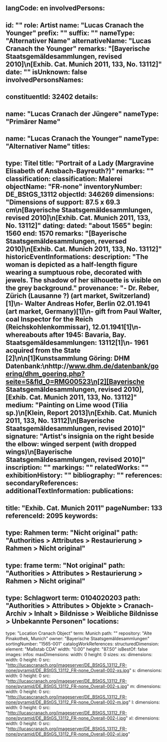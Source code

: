 langCode: en
involvedPersons: 
 - 
   id: ""
  role: Artist
  name: "Lucas Cranach the Younger"
  prefix: ""
  suffix: ""
  nameType: "Alternativer Name"
  alternativeName: "Lucas Cranach the Younger"
  remarks: "[Bayerische Staatsgemäldesammlungen, revised 2010]\n[Exhib. Cat. Munich 2011, 133, No. 13112]"
  date: ""
  isUnknown: false
involvedPersonsNames: 
 - 
   constituentId: 32402
  details: 
   - 
   name: "Lucas Cranach der Jüngere"
    nameType: "Primärer Name"
   - 
   name: "Lucas Cranach the Younger"
    nameType: "Alternativer Name"
titles: 
 - 
   type: Titel
  title: "Portrait of a Lady (Margravine Elisabeth of Ansbach-Bayreuth?)"
  remarks: ""
classification: 
 classification: Malerei
objectName: "FR-none"
inventoryNumber: DE_BStGS_13112
objectId: 346269
dimensions: "Dimensions of support: 87.5 x 69.3 cm\n[Bayerische Staatsgemäldesammlungen, revised 2010]\n[Exhib. Cat. Munich 2011, 133, No. 13112]"
dating: 
 dated: "about 1565"
 begin: 1560
 end: 1570
 remarks: "[Bayerische Staatsgemäldesammlungen, reversed 2010]\n[Exhib. Cat. Munich 2011, 133, No. 13112]"
 historicEventInformations: 
description: "The woman is depicted as a half-length figure wearing a sumptuous robe, decorated with jewels. The shadow of her silhouette is visible on the grey background."
provenance: "- Dr. Reber, Zürich (Lausanne ?) (art market, Switzerland) [1]\n- Walter Andreas Hofer, Berlin 02.01.1941 (art market, Germany)[1]\n- gift from Paul Walter, coal Inspector for the Reich (Reichskohlenkommissar), 12.01.1941[1]\n- whereabouts after 1945: Bavaria, Bay. Staatsgemäldesammlungen: 13112[1]\n- 1961 acquired from the State [2]\n\n[1]Kunstsammlung Göring: DHM Datenbank:\nhttp://www.dhm.de/datenbank/goering/dhm_goering.php?seite=5&fld_0=RMG00523\n[2][Bayerische Staatsgemäldesammlungen, revised 2010], [Exhib. Cat. Munich 2011, 133, No. 13112]"
medium: "Painting on Lime wood (Tilia sp.)\n[Klein, Report 2013]\n[Exhib. Cat. Munich 2011, 133, No. 13112]\n[Bayerische Staatsgemäldesammlungen, revised 2010]"
signature: "Artist's insignia on the right beside the elbow: winged serpent (with dropped wings)\n[Bayerische Staatsgemäldesammlungen, revised 2010]"
inscription: ""
markings: ""
relatedWorks: ""
exhibitionHistory: ""
bibliography: ""
references: 
secondaryReferences: 
additionalTextInformation: 
publications: 
 - 
   title: "Exhib. Cat. Munich 2011"
  pageNumber: 133
  referenceId: 2095
keywords: 
 - 
   type: Rahmen
  term: "Nicht original"
  path: "Authorities > Attributes > Restaurierung > Rahmen > Nicht original"
 - 
   type: frame
  term: "Not original"
  path: "Authorities > Attributes > Restaurierung > Rahmen > Nicht original"
 - 
   type: Schlagwort
  term: 0104020203
  path: "Authorities > Attributes > Objekte > Cranach-Archiv > Inhalt > Bildnisse > Weibliche Bildnisse > Unbekannte Personen"
locations: 
 - 
   type: "Location Cranach Object"
  term: Munich
  path: ""
repository: "Alte Pinakothek, Munich"
owner: "Bayerische Staatsgemäldesammlungen"
sortingNumber: "1565-001"
catalogWorkReferences: 
structuredDimension: 
 element: "Maßstab CDA"
 width: "0.00"
 height: "87.50"
isBestOf: false
images: 
 infos: 
  maxDimensions: 
   width: 0
   height: 0
 sizes: 
  xs: 
   dimensions: 
    width: 0
    height: 0
   src: "http://lucascranach.org/imageserver/DE_BStGS_13112_FR-none/pyramid/DE_BStGS_13112_FR-none_Overall-002-xs.jpg"
  s: 
   dimensions: 
    width: 0
    height: 0
   src: "http://lucascranach.org/imageserver/DE_BStGS_13112_FR-none/pyramid/DE_BStGS_13112_FR-none_Overall-002-s.jpg"
  m: 
   dimensions: 
    width: 0
    height: 0
   src: "http://lucascranach.org/imageserver/DE_BStGS_13112_FR-none/pyramid/DE_BStGS_13112_FR-none_Overall-002-m.jpg"
  l: 
   dimensions: 
    width: 0
    height: 0
   src: "http://lucascranach.org/imageserver/DE_BStGS_13112_FR-none/pyramid/DE_BStGS_13112_FR-none_Overall-002-l.jpg"
  xl: 
   dimensions: 
    width: 0
    height: 0
   src: "http://lucascranach.org/imageserver/DE_BStGS_13112_FR-none/pyramid/DE_BStGS_13112_FR-none_Overall-002-xl.jpg"